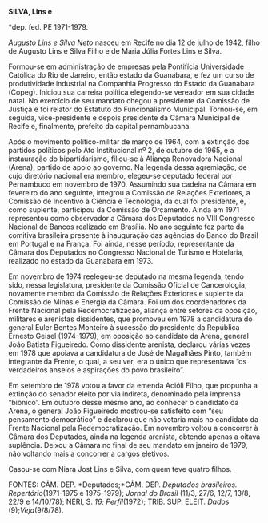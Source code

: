 **SILVA, Lins e**

\*dep. fed. PE 1971-1979.

*Augusto Lins e Silva Neto* nasceu em Recife no dia 12 de julho de 1942,
filho de Augusto Lins e Silva Filho e de Maria Júlia Fortes Lins e
Silva.

Formou-se em administração de empresas pela Pontifícia Universidade
Católica do Rio de Janeiro, então estado da Guanabara, e fez um curso de
produtividade industrial na Companhia Progresso do Estado da Guanabara
(Copeg). Iniciou sua carreira política elegendo-se vereador em sua
cidade natal. No exercício de seu mandato chegou a presidente da
Comissão de Justiça e foi relator do Estatuto do Funcionalismo
Municipal. Tornou-se, em seguida, vice-presidente e depois presidente da
Câmara Municipal de Recife e, finalmente, prefeito da capital
pernambucana.

Após o movimento político-militar de março de 1964, com a extinção dos
partidos políticos pelo Ato Institucional nº 2, de outubro de 1965, e a
instauração do bipartidarismo, filiou-se à Aliança Renovadora Nacional
(Arena), partido de apoio ao governo. Na legenda dessa agremiação, de
cujo diretório nacional era membro, elegeu-se deputado federal por
Pernambuco em novembro de 1970. Assumindo sua cadeira na Câmara em
fevereiro do ano seguinte, integrou a Comissão de Relações Exteriores, a
Comissão de Incentivo à Ciência e Tecnologia, da qual foi presidente, e,
como suplente, participou da Comissão de Orçamento. Ainda em 1971
representou como observador a Câmara dos Deputados no VIII Congresso
Nacional de Bancos realizado em Brasília. No ano seguinte fez parte da
comitiva brasileira presente à inauguração das agências do Banco do
Brasil em Portugal e na França. Foi ainda, nesse período, representante
da Câmara dos Deputados no Congresso Nacional de Turismo e Hotelaria,
realizado no estado da Guanabara em 1973.

Em novembro de 1974 reelegeu-se deputado na mesma legenda, tendo sido,
nessa legislatura, presidente da Comissão Oficial de Cancerologia,
novamente membro da Comissão de Relações Exteriores e suplente da
Comissão de Minas e Energia da Câmara. Foi um dos coordenadores da
Frente Nacional pela Redemocratização, aliança entre setores da
oposição, militares e arenistas dissidentes, que promoveu em 1978 a
candidatura do general Euler Bentes Monteiro à sucessão do presidente da
República Ernesto Geisel (1974-1979), em oposição ao candidato da Arena,
general João Batista Figueiredo. Como dissidente arenista, declarou
várias vezes em 1978 que apoiava a candidatura de José de Magalhães
Pinto, também integrante da Frente, o qual, a seu ver, era o único que
representava “os verdadeiros anseios e aspirações do povo brasileiro”.

Em setembro de 1978 votou a favor da emenda Acióli Filho, que propunha a
extinção do senador eleito por via indireta, denominado pela imprensa
“biônico”. Em outubro desse mesmo ano, ao conhecer o candidato da Arena,
o general João Figueiredo mostrou-se satisfeito com “seu pensamento
democrático” e declarou que não votaria mais no candidato da Frente
Nacional pela Redemocratização. Em novembro voltou a concorrer à Câmara
dos Deputados, ainda na legenda arenista, obtendo apenas a oitava
suplência. Deixou a Câmara no final de seu mandato em janeiro de 1979,
não voltando mais a concorrer a cargos eletivos.

Casou-se com Niara Jost Lins e Silva, com quem teve quatro filhos.

FONTES: CÂM. DEP. *Deputados;*CÂM. DEP. *Deputados brasileiros.
Repertório*(1971-1975 e 1975-1979); *Jornal do Brasil* (11/3, 27/6,
12/7, 13/8, 22/9 e 14/10/78); NÉRI, S. *16; Perfil*(1972); TRIB. SUP.
ELEIT. *Dados* (9);*Veja*(9/8/78).

 
